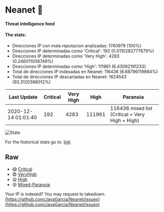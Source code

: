 # Neanet :hocho:
#### Threat intelligence feed
#### The stats:

- Direcciones IP con mala reputacion analizadas: 1740979 (100%)
- Direcciones IP determinadas como 'Critical':  192 (0.0110282777679%)
- Direcciones IP determinadas como 'Very High':  4283 (0.246011008749%)
- Direcciones IP determinadas como 'High':  111961 (6.43092191233)
- Total de direcciones IP indexadas en Neanet:  116436 (6.68796119884%)
- Total de direcciones IP descartadas en Neanet:  1624543 (93.3120388012%)

| Last Update | Critical | Very High | High | Paranoia |
| --- | --- | --- | --- | --- |
| 2020-12-14 01:01:40 | 192 | 4283 | 111961 | 116436 mixed list (Critical + Very High + High)|

![Stats](https://docs.google.com/spreadsheets/d/e/2PACX-1vSnaNMIXVabIpDJjufMlzH7poXnshF3mgd8Is1g9ytUEzVsP5my4Trn8f-xkoLLQ38xpL3HtmUexLo6/pubchart?oid=501124687&format=image)

For the historical stats go to: [link](/stats.csv)
## Raw
- :scream: [Critical](https://raw.githubusercontent.com/JavaGarcia/Neanet/master/blacklists/neanet_critical.txt)
- :fearful: [VeryHigh](https://raw.githubusercontent.com/JavaGarcia/Neanet/master/blacklists/neanet_veryHigh.txtt)
- :frowning: [High](https://raw.githubusercontent.com/JavaGarcia/Neanet/master/blacklists/neanet_high.txt)
- :dizzy_face: [Mixed-Paranoia](https://raw.githubusercontent.com/JavaGarcia/Neanet/master/blacklists/neanet_all.txt)


Your IP is indexed? You may request to takedown. [https://github.com/JavaGarcia/Neanet/issues](https://github.com/JavaGarcia/Neanet/issues)







































































































































































































































































































































































































































































































































































































































































































































































































































































































































































































































































































































































































































































































































































































































































































































































































































































































































































































































































































































































































































































































































































































































































































































































































































































































































































































































































































































































































































































